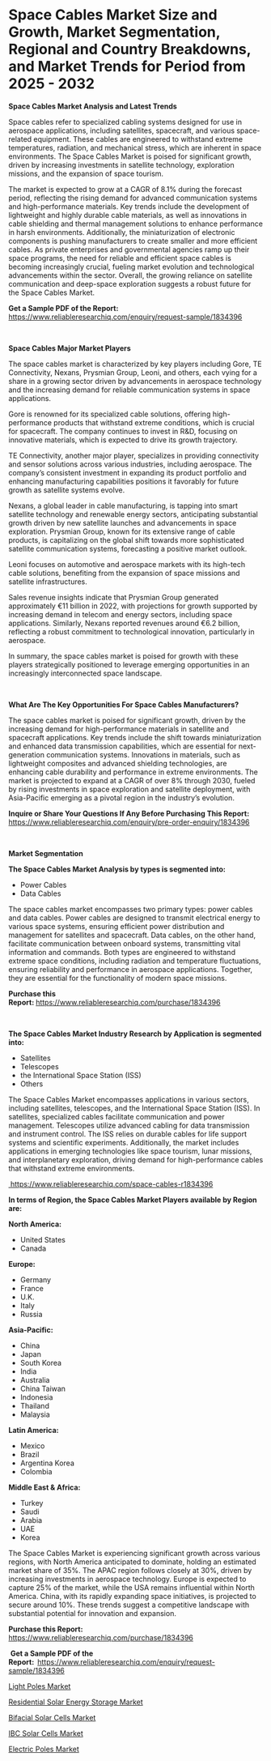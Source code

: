<p><h1>Space Cables Market Size and Growth, Market Segmentation, Regional and Country Breakdowns, and Market Trends for Period from 2025 -  2032</h1></p><p><strong>Space Cables Market Analysis and Latest Trends</strong></p>
<p><p>Space cables refer to specialized cabling systems designed for use in aerospace applications, including satellites, spacecraft, and various space-related equipment. These cables are engineered to withstand extreme temperatures, radiation, and mechanical stress, which are inherent in space environments. The Space Cables Market is poised for significant growth, driven by increasing investments in satellite technology, exploration missions, and the expansion of space tourism.</p><p>The market is expected to grow at a CAGR of 8.1% during the forecast period, reflecting the rising demand for advanced communication systems and high-performance materials. Key trends include the development of lightweight and highly durable cable materials, as well as innovations in cable shielding and thermal management solutions to enhance performance in harsh environments. Additionally, the miniaturization of electronic components is pushing manufacturers to create smaller and more efficient cables. As private enterprises and governmental agencies ramp up their space programs, the need for reliable and efficient space cables is becoming increasingly crucial, fueling market evolution and technological advancements within the sector. Overall, the growing reliance on satellite communication and deep-space exploration suggests a robust future for the Space Cables Market.</p></p>
<p><strong>Get a Sample PDF of the Report:&nbsp;</strong> <a href="https://www.reliableresearchiq.com/enquiry/request-sample/1834396?utm_campaign=1870&utm_medium=2&utm_source=Github&utm_content=ia&utm_term=07042025&utm_id=space-cables">https://www.reliableresearchiq.com/enquiry/request-sample/1834396</a></p>
<p>&nbsp;</p>
<p><strong>Space Cables Major Market Players</strong></p>
<p><p>The space cables market is characterized by key players including Gore, TE Connectivity, Nexans, Prysmian Group, Leoni, and others, each vying for a share in a growing sector driven by advancements in aerospace technology and the increasing demand for reliable communication systems in space applications.</p><p>Gore is renowned for its specialized cable solutions, offering high-performance products that withstand extreme conditions, which is crucial for spacecraft. The company continues to invest in R&D, focusing on innovative materials, which is expected to drive its growth trajectory.</p><p>TE Connectivity, another major player, specializes in providing connectivity and sensor solutions across various industries, including aerospace. The company’s consistent investment in expanding its product portfolio and enhancing manufacturing capabilities positions it favorably for future growth as satellite systems evolve.</p><p>Nexans, a global leader in cable manufacturing, is tapping into smart satellite technology and renewable energy sectors, anticipating substantial growth driven by new satellite launches and advancements in space exploration. Prysmian Group, known for its extensive range of cable products, is capitalizing on the global shift towards more sophisticated satellite communication systems, forecasting a positive market outlook.</p><p>Leoni focuses on automotive and aerospace markets with its high-tech cable solutions, benefiting from the expansion of space missions and satellite infrastructures.</p><p>Sales revenue insights indicate that Prysmian Group generated approximately €11 billion in 2022, with projections for growth supported by increasing demand in telecom and energy sectors, including space applications. Similarly, Nexans reported revenues around €6.2 billion, reflecting a robust commitment to technological innovation, particularly in aerospace.</p><p>In summary, the space cables market is poised for growth with these players strategically positioned to leverage emerging opportunities in an increasingly interconnected space landscape.</p></p>
<p>&nbsp;</p>
<p><strong>What Are The Key Opportunities For Space Cables Manufacturers?</strong></p>
<p><p>The space cables market is poised for significant growth, driven by the increasing demand for high-performance materials in satellite and spacecraft applications. Key trends include the shift towards miniaturization and enhanced data transmission capabilities, which are essential for next-generation communication systems. Innovations in materials, such as lightweight composites and advanced shielding technologies, are enhancing cable durability and performance in extreme environments. The market is projected to expand at a CAGR of over 8% through 2030, fueled by rising investments in space exploration and satellite deployment, with Asia-Pacific emerging as a pivotal region in the industry’s evolution.</p></p>
<p><strong>Inquire or Share Your Questions If Any Before Purchasing This Report:</strong> <a href="https://www.reliableresearchiq.com/enquiry/pre-order-enquiry/1834396?utm_campaign=1870&utm_medium=2&utm_source=Github&utm_content=ia&utm_term=07042025&utm_id=space-cables">https://www.reliableresearchiq.com/enquiry/pre-order-enquiry/1834396</a></p>
<p>&nbsp;</p>
<p><strong>Market Segmentation</strong></p>
<p><strong>The Space Cables Market Analysis by types is segmented into:</strong></p>
<p><ul><li>Power Cables</li><li>Data Cables</li></ul></p>
<p><p>The space cables market encompasses two primary types: power cables and data cables. Power cables are designed to transmit electrical energy to various space systems, ensuring efficient power distribution and management for satellites and spacecraft. Data cables, on the other hand, facilitate communication between onboard systems, transmitting vital information and commands. Both types are engineered to withstand extreme space conditions, including radiation and temperature fluctuations, ensuring reliability and performance in aerospace applications. Together, they are essential for the functionality of modern space missions.</p></p>
<p><strong>Purchase this Report:&nbsp;</strong><a href="https://www.reliableresearchiq.com/purchase/1834396?utm_campaign=1870&utm_medium=2&utm_source=Github&utm_content=ia&utm_term=07042025&utm_id=space-cables">https://www.reliableresearchiq.com/purchase/1834396</a></p>
<p>&nbsp;</p>
<p><strong>The Space Cables Market Industry Research by Application is segmented into:</strong></p>
<p><ul><li>Satellites</li><li>Telescopes</li><li>the International Space Station (ISS)</li><li>Others</li></ul></p>
<p><p>The Space Cables Market encompasses applications in various sectors, including satellites, telescopes, and the International Space Station (ISS). In satellites, specialized cables facilitate communication and power management. Telescopes utilize advanced cabling for data transmission and instrument control. The ISS relies on durable cables for life support systems and scientific experiments. Additionally, the market includes applications in emerging technologies like space tourism, lunar missions, and interplanetary exploration, driving demand for high-performance cables that withstand extreme environments.</p></p>
<p><a href="https://www.reliableresearchiq.com/space-cables-r1834396?utm_campaign=1870&utm_medium=2&utm_source=Github&utm_content=ia&utm_term=07042025&utm_id=space-cables">&nbsp;https://www.reliableresearchiq.com/space-cables-r1834396</a></p>
<p><strong>In terms of Region, the Space Cables Market Players available by Region are:</strong></p>
<p>
    <p> <strong> North America: </strong>
        <ul>
            <li>United States</li>
            <li>Canada</li>
        </ul>
        </p> 
    <p> <strong> Europe: </strong>
        <ul>
            <li>Germany</li>
            <li>France</li>
            <li>U.K.</li>
            <li>Italy</li>
            <li>Russia</li>
        </ul>
        </p> 
    <p> <strong> Asia-Pacific: </strong>
        <ul>
            <li>China</li>
            <li>Japan</li>
            <li>South Korea</li>
            <li>India</li>
            <li>Australia</li>
            <li>China Taiwan</li>
            <li>Indonesia</li>
            <li>Thailand</li>
            <li>Malaysia</li>
        </ul>
        </p> 
    <p> <strong> Latin America: </strong>
        <ul>
            <li>Mexico</li>
            <li>Brazil</li>
            <li>Argentina Korea</li>
            <li>Colombia</li>
        </ul>
        </p> 
    <p> <strong> Middle East & Africa: </strong>
        <ul>
            <li>Turkey</li>
            <li>Saudi</li>
            <li>Arabia</li>
            <li>UAE</li>
            <li>Korea</li>
        </ul>
    </p>
    </p>
<p><p>The Space Cables Market is experiencing significant growth across various regions, with North America anticipated to dominate, holding an estimated market share of 35%. The APAC region follows closely at 30%, driven by increasing investments in aerospace technology. Europe is expected to capture 25% of the market, while the USA remains influential within North America. China, with its rapidly expanding space initiatives, is projected to secure around 10%. These trends suggest a competitive landscape with substantial potential for innovation and expansion.</p></p>
<p><strong>Purchase this Report: </strong><a href="https://www.reliableresearchiq.com/purchase/1834396?utm_campaign=1870&utm_medium=2&utm_source=Github&utm_content=ia&utm_term=07042025&utm_id=space-cables">https://www.reliableresearchiq.com/purchase/1834396</a></p>
<p>&nbsp;<strong>Get a Sample PDF of the Report:&nbsp;&nbsp;</strong><a href="https://www.reliableresearchiq.com/enquiry/request-sample/1834396?utm_campaign=1870&utm_medium=2&utm_source=Github&utm_content=ia&utm_term=07042025&utm_id=space-cables">https://www.reliableresearchiq.com/enquiry/request-sample/1834396</a></p>
<p><strong></strong></p>
<p><p><a href="https://github.com/saguegrody74/Market-Research-Report-List-1/blob/main/light-poles-market.md?utm_campaign=1870&utm_medium=2&utm_source=Github&utm_content=ia&utm_term=07042025&utm_id=space-cables">Light Poles Market</a></p><p><a href="https://github.com/marteyfito9/Market-Research-Report-List-1/blob/main/residential-solar-energy-storage-market.md?utm_campaign=1870&utm_medium=2&utm_source=Github&utm_content=ia&utm_term=07042025&utm_id=space-cables">Residential Solar Energy Storage Market</a></p><p><a href="https://github.com/tornapruttuz/Market-Research-Report-List-1/blob/main/bifacial-solar-cells-market.md?utm_campaign=1870&utm_medium=2&utm_source=Github&utm_content=ia&utm_term=07042025&utm_id=space-cables">Bifacial Solar Cells Market</a></p><p><a href="https://github.com/denighoylen1/Market-Research-Report-List-1/blob/main/ibc-solar-cells-market.md?utm_campaign=1870&utm_medium=2&utm_source=Github&utm_content=ia&utm_term=07042025&utm_id=space-cables">IBC Solar Cells Market</a></p><p><a href="https://github.com/yuukoleuda/Market-Research-Report-List-1/blob/main/electric-poles-market.md?utm_campaign=1870&utm_medium=2&utm_source=Github&utm_content=ia&utm_term=07042025&utm_id=space-cables">Electric Poles Market</a></p></p>